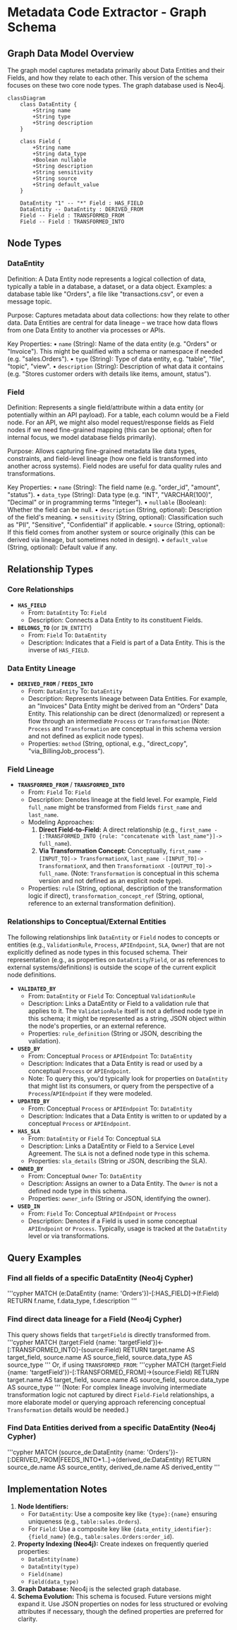 # Metadata Code Extractor - Graph Schema

## Graph Data Model Overview
The graph model captures metadata primarily about Data Entities and their Fields, and how they relate to each other. This version of the schema focuses on these two core node types. The graph database used is Neo4j.

```mermaid
classDiagram
    class DataEntity {
        +String name
        +String type
        +String description
    }
    
    class Field {
        +String name
        +String data_type
        +Boolean nullable
        +String description
        +String sensitivity
        +String source
        +String default_value
    }
    
    DataEntity "1" -- "*" Field : HAS_FIELD
    DataEntity -- DataEntity : DERIVED_FROM
    Field -- Field : TRANSFORMED_FROM
    Field -- Field : TRANSFORMED_INTO
```

## Node Types

### DataEntity
Definition: A Data Entity node represents a logical collection of data, typically a table in a database, a dataset, or a data object. Examples: a database table like "Orders", a file like "transactions.csv", or even a message topic.

Purpose: Captures metadata about data collections: how they relate to other data. Data Entities are central for data lineage – we trace how data flows from one Data Entity to another via processes or APIs.

Key Properties:
	•	`name` (String): Name of the data entity (e.g. "Orders" or "Invoice"). This might be qualified with a schema or namespace if needed (e.g. "sales.Orders").
	•	`type` (String): Type of data entity, e.g. "table", "file", "topic", "view".
	•	`description` (String): Description of what data it contains (e.g. "Stores customer orders with details like items, amount, status").

### Field
Definition: Represents a single field/attribute within a data entity (or potentially within an API payload). For a table, each column would be a Field node. For an API, we might also model request/response fields as Field nodes if we need fine-grained mapping (this can be optional; often for internal focus, we model database fields primarily).

Purpose: Allows capturing fine-grained metadata like data types, constraints, and field-level lineage (how one field is transformed into another across systems). Field nodes are useful for data quality rules and transformations.

Key Properties:
	•	`name` (String): The field name (e.g. "order_id", "amount", "status").
	•	`data_type` (String): Data type (e.g. "INT", "VARCHAR(100)", "Decimal" or in programming terms "Integer").
	•	`nullable` (Boolean): Whether the field can be null.
	•	`description` (String, optional): Description of the field's meaning.
	•	`sensitivity` (String, optional): Classification such as "PII", "Sensitive", "Confidential" if applicable.
	•	`source` (String, optional): If this field comes from another system or source originally (this can be derived via lineage, but sometimes noted in design).
	•	`default_value` (String, optional): Default value if any.

## Relationship Types

### Core Relationships
- **`HAS_FIELD`**
  - From: `DataEntity` To: `Field`
  - Description: Connects a Data Entity to its constituent Fields.
- **`BELONGS_TO`** (or `IN_ENTITY`)
  - From: `Field` To: `DataEntity`
  - Description: Indicates that a Field is part of a Data Entity. This is the inverse of `HAS_FIELD`.

### Data Entity Lineage
- **`DERIVED_FROM`** / **`FEEDS_INTO`**
  - From: `DataEntity` To: `DataEntity`
  - Description: Represents lineage between Data Entities. For example, an "Invoices" Data Entity might be derived from an "Orders" Data Entity. This relationship can be direct (denormalized) or represent a flow through an intermediate `Process` or `Transformation` (Note: `Process` and `Transformation` are conceptual in this schema version and not defined as explicit node types).
  - Properties: `method` (String, optional, e.g., "direct_copy", "via_BillingJob_process").

### Field Lineage
- **`TRANSFORMED_FROM`** / **`TRANSFORMED_INTO`**
  - From: `Field` To: `Field`
  - Description: Denotes lineage at the field level. For example, Field `full_name` might be transformed from Fields `first_name` and `last_name`.
  - Modeling Approaches:
    1.  **Direct Field-to-Field:** A direct relationship (e.g., `first_name -[:TRANSFORMED_INTO {rule: "concatenate with last_name"}]-> full_name`).
    2.  **Via Transformation Concept:** Conceptually, `first_name -[INPUT_TO]-> TransformationX`, `last_name -[INPUT_TO]-> TransformationX`, and then `TransformationX -[OUTPUT_TO]-> full_name`. (Note: `Transformation` is conceptual in this schema version and not defined as an explicit node type).
  - Properties: `rule` (String, optional, description of the transformation logic if direct), `transformation_concept_ref` (String, optional, reference to an external transformation definition).

### Relationships to Conceptual/External Entities
The following relationships link `DataEntity` or `Field` nodes to concepts or entities (e.g., `ValidationRule`, `Process`, `APIEndpoint`, `SLA`, `Owner`) that are not explicitly defined as node types in this focused schema. Their representation (e.g., as properties on `DataEntity`/`Field`, or as references to external systems/definitions) is outside the scope of the current explicit node definitions.

- **`VALIDATED_BY`**
  - From: `DataEntity` or `Field` To: Conceptual `ValidationRule`
  - Description: Links a DataEntity or Field to a validation rule that applies to it. The `ValidationRule` itself is not a defined node type in this schema; it might be represented as a string, JSON object within the node's properties, or an external reference.
  - Properties: `rule_definition` (String or JSON, describing the validation).
- **`USED_BY`**
  - From: Conceptual `Process` or `APIEndpoint` To: `DataEntity`
  - Description: Indicates that a Data Entity is read or used by a conceptual `Process` or `APIEndpoint`.
  - Note: To query this, you'd typically look for properties on `DataEntity` that might list its consumers, or query from the perspective of a `Process`/`APIEndpoint` if they were modeled.
- **`UPDATED_BY`**
  - From: Conceptual `Process` or `APIEndpoint` To: `DataEntity`
  - Description: Indicates that a Data Entity is written to or updated by a conceptual `Process` or `APIEndpoint`.
- **`HAS_SLA`**
  - From: `DataEntity` or `Field` To: Conceptual `SLA`
  - Description: Links a DataEntity or Field to a Service Level Agreement. The `SLA` is not a defined node type in this schema.
  - Properties: `sla_details` (String or JSON, describing the SLA).
- **`OWNED_BY`**
  - From: Conceptual `Owner` To: `DataEntity`
  - Description: Assigns an owner to a Data Entity. The `Owner` is not a defined node type in this schema.
  - Properties: `owner_info` (String or JSON, identifying the owner).
- **`USED_IN`**
  - From: `Field` To: Conceptual `APIEndpoint` or `Process`
  - Description: Denotes if a Field is used in some conceptual `APIEndpoint` or `Process`. Typically, usage is tracked at the `DataEntity` level or via transformations.

## Query Examples

### Find all fields of a specific DataEntity (Neo4j Cypher)
'''cypher
MATCH (e:DataEntity {name: 'Orders'})-[:HAS_FIELD]->(f:Field)
RETURN f.name, f.data_type, f.description
'''

### Find direct data lineage for a Field (Neo4j Cypher)
This query shows fields that `targetField` is directly transformed from.
'''cypher
MATCH (target:Field {name: 'targetField'})<-[:TRANSFORMED_INTO]-(source:Field)
RETURN target.name AS target_field, source.name AS source_field, source.data_type AS source_type
'''
Or, if using `TRANSFORMED_FROM`:
'''cypher
MATCH (target:Field {name: 'targetField'})-[:TRANSFORMED_FROM]->(source:Field)
RETURN target.name AS target_field, source.name AS source_field, source.data_type AS source_type
'''
(Note: For complex lineage involving intermediate transformation logic not captured by direct `Field-Field` relationships, a more elaborate model or querying approach referencing conceptual `Transformation` details would be needed.)

### Find Data Entities derived from a specific DataEntity (Neo4j Cypher)
'''cypher
MATCH (source_de:DataEntity {name: 'Orders'})-[:DERIVED_FROM|FEEDS_INTO*1..]->(derived_de:DataEntity)
RETURN source_de.name AS source_entity, derived_de.name AS derived_entity
'''

## Implementation Notes
1.  **Node Identifiers:**
    *   For `DataEntity`: Use a composite key like `{type}:{name}` ensuring uniqueness (e.g., `table:sales.Orders`).
    *   For `Field`: Use a composite key like `{data_entity_identifier}:{field_name}` (e.g., `table:sales.Orders:order_id`).
2.  **Property Indexing (Neo4j):** Create indexes on frequently queried properties:
    *   `DataEntity(name)`
    *   `DataEntity(type)`
    *   `Field(name)`
    *   `Field(data_type)`
3.  **Graph Database:** Neo4j is the selected graph database.
4.  **Schema Evolution:** This schema is focused. Future versions might expand it. Use JSON properties on nodes for less structured or evolving attributes if necessary, though the defined properties are preferred for clarity.
